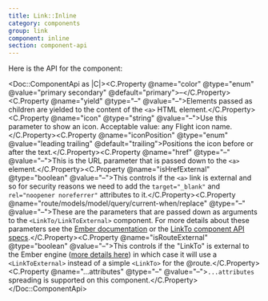 ```yaml
---
title: Link::Inline
category: components
group: link
component: inline
section: component-api
---
```


Here is the API for the component:

<Doc::ComponentApi as |C|><C.Property @name="color" @type="enum" @value="primary secondary" @default="primary">–</C.Property><C.Property @name="yield" @type="–" @value="–">Elements passed as children are yielded to the content of the `<a>` HTML element.</C.Property><C.Property @name="icon" @type="string" @value="–">Use this parameter to show an icon. Acceptable value: any Flight icon name.</C.Property><C.Property @name="iconPosition" @type="enum" @value="leading trailing" @default="trailing">Positions the icon before or after the text.</C.Property><C.Property @name="href" @type="–" @value="–">This is the URL parameter that is passed down to the `<a>` element.</C.Property><C.Property @name="isHrefExternal" @type="boolean" @value="–">This controls if the `<a>` link is external and so for security reasons we need to add the `target="_blank"` and `rel="noopener noreferrer"` attributes to it.</C.Property><C.Property @name="route/models/model/query/current-when/replace" @type="–" @value="–">These are the parameters that are passed down as arguments to the `<LinkTo/LinkToExternal>` component. For more details about these parameters see the [Ember documentation](https://guides.emberjs.com/release/routing/linking-between-routes/#toc_the-linkto--component) or the [LinkTo component API specs](https://api.emberjs.com/ember/release/classes/Ember.Templates.components/methods/input?anchor=LinkTo).</C.Property><C.Property @name="isRouteExternal" @type="boolean" @value="–">This controls if the "LinkTo" is external to the Ember engine ([more details here](https://ember-engines.com/docs/link-to-external)) in which case it will use a `<LinkToExternal>` instead of a simple `<LinkTo>` for the @route.</C.Property><C.Property @name="...attributes" @type="–" @value="–">`...attributes` spreading is supported on this component.</C.Property></Doc::ComponentApi>